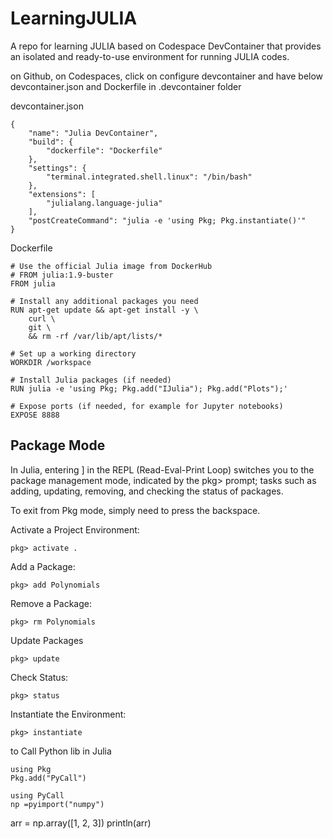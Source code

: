 # LearningJULIA
A repo for learning JULIA based on Codespace DevContainer that provides an isolated and ready-to-use environment for running JULIA codes.


on Github, on Codespaces, click on configure devcontainer and have below devcontainer.json and Dockerfile in .devcontainer folder

devcontainer.json
```
{
    "name": "Julia DevContainer",
    "build": {
        "dockerfile": "Dockerfile"
    },
    "settings": {
        "terminal.integrated.shell.linux": "/bin/bash"
    },
    "extensions": [
        "julialang.language-julia"
    ],
    "postCreateCommand": "julia -e 'using Pkg; Pkg.instantiate()'"
}

```

Dockerfile
```
# Use the official Julia image from DockerHub
# FROM julia:1.9-buster
FROM julia

# Install any additional packages you need
RUN apt-get update && apt-get install -y \
    curl \
    git \
    && rm -rf /var/lib/apt/lists/*

# Set up a working directory
WORKDIR /workspace

# Install Julia packages (if needed)
RUN julia -e 'using Pkg; Pkg.add("IJulia"); Pkg.add("Plots");'

# Expose ports (if needed, for example for Jupyter notebooks)
EXPOSE 8888

```


## Package Mode
In Julia, entering ] in the REPL (Read-Eval-Print Loop) switches you to the package management mode, indicated by the pkg> prompt;
tasks such as adding, updating, removing, and checking the status of packages. 

To exit from Pkg mode, simply need to press the backspace.

Activate a Project Environment:
```
pkg> activate .
```

Add a Package:
```
pkg> add Polynomials
```
Remove a Package:
```
pkg> rm Polynomials
```

Update Packages
```
pkg> update
```

Check Status:
```
pkg> status
```

Instantiate the Environment:
```
pkg> instantiate
```


to Call Python lib in Julia
```
using Pkg
Pkg.add("PyCall")
```

```
using PyCall
np =pyimport("numpy")
```

arr = np.array([1, 2, 3])
println(arr)



